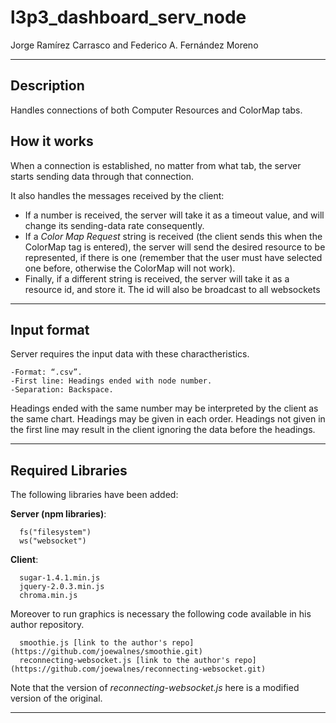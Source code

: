 ﻿
l3p3_dashboard_serv_node
========================

Jorge Ramírez Carrasco and Federico A. Fernández Moreno
* * *

Description
--------
Handles connections of both Computer Resources and ColorMap tabs.

How it works
--------
When a connection is established, no matter from what tab, the server starts sending data through that connection.

It also handles the messages received by the client:

* If a number is received, the server will take it as a timeout value, and will change its sending-data rate consequently.
* If a *Color Map Request* string is received (the client sends this when the ColorMap tag is entered), the server will send the desired resource to be represented, if there is one (remember that the user must have selected one before, otherwise the ColorMap will not work).
* Finally, if a different string is received, the server will take it as a resource id, and store it. The id will also be broadcast to all websockets
* * *

Input format
--------

Server requires the input data with these charactheristics.

    -Format: “.csv”.
    -First line: Headings ended with node number.
    -Separation: Backspace.

Headings ended with the same number may be interpreted by the client as the same chart.
Headings may be given in each order.
Headings not given in the first line may result in the client ignoring the data before the headings.

* * *

Required Libraries
--------

The following libraries have been added:

  **Server (npm libraries)**: 

      fs("filesystem")  
      ws("websocket")

  **Client**:

      sugar-1.4.1.min.js
      jquery-2.0.3.min.js
      chroma.min.js
      
Moreover to run graphics is necessary the following code available in his author repository.

      smoothie.js [link to the author's repo](https://github.com/joewalnes/smoothie.git)
      reconnecting-websocket.js [link to the author's repo](https://github.com/joewalnes/reconnecting-websocket.git)

Note that the version of *reconnecting-websocket.js* here is a modified version of the original.

* * *